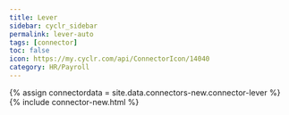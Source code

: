```yaml
---
title: Lever
sidebar: cyclr_sidebar
permalink: lever-auto
tags: [connector]
toc: false
icon: https://my.cyclr.com/api/ConnectorIcon/14040
category: HR/Payroll
---
```

{% assign connectordata = site.data.connectors-new.connector-lever %}
{% include connector-new.html %}	